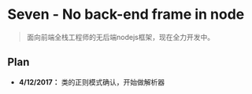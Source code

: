 # Seven - No back-end frame in node

> 面向前端全栈工程师的无后端nodejs框架，现在全力开发中。

## Plan
+ **4/12/2017：** 类的正则模式确认，开始做解析器


